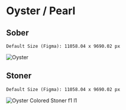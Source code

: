 # Oyster / Pearl

## Sober
```
Default Size (Figma): 11058.04 x 9690.02 px
```

![Oyster](https://user-images.githubusercontent.com/51705696/122727871-dc7f1c80-d2ba-11eb-9fbf-fe597b7e4bcc.png)

## Stoner
```
Default Size (Figma): 11058.04 x 9690.02 px
```

![Oyster Colored Stoner f1 l1](https://user-images.githubusercontent.com/51705696/122728167-2e27a700-d2bb-11eb-981e-680c3d75e656.png)
